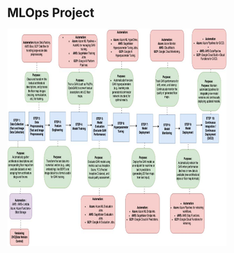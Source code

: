 # MLOps Project

<p align='center'><a href="https://github.com/kanika2601/MLOps_Project/blob/main/workflow%20diagram/mlops%20diagram%20kanika.jpg" target="blank"><img align="center" src="https://github.com/kanika2601/MLOps_Project/blob/main/workflow%20diagram/mlops%20diagram%20kanika.jpg" height="500" /></a></p>
